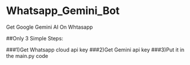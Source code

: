 # Whatsapp_Gemini_Bot
Get Google Gemini AI On Whtasapp

##Only 3 Simple Steps:

###1)Get Whatsapp cloud api key
###2)Get Gemini api key
###3)Put it in the main.py code